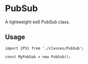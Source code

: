 # PubSub
A lightweight es6 PubSub class.

## Usage
`import {PS} from './classes/PubSub';`

`const MyPubSub = new PubSub();`
